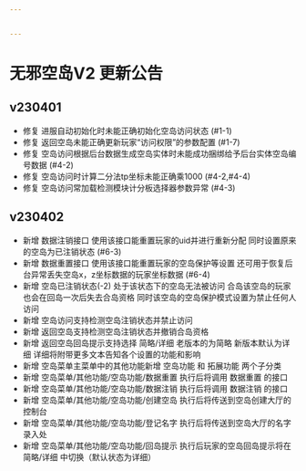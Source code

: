 ```yaml
---


---
```


<h1 id="无邪空岛v2-更新公告"><span class="prefix"></span><span class="content">无邪空岛V2 更新公告</span><span class="suffix"></span></h1>
<h2 id="v230401"><span class="prefix"></span><span class="content">v230401</span><span class="suffix"></span></h2>
<ul>
<li>修复 进服自动初始化时未能正确初始化空岛访问状态 (#1-1)</li>
<li>修复 返回空岛未能正确更新玩家“访问权限”的参数配置 (#1-7)</li>
<li>修复 空岛访问根据后台数据生成空岛实体时未能成功捆绑给予后台实体空岛编号数据 (#4-2)</li>
<li>修复 空岛访问时计算二分法tp坐标未能正确乘1000  (#4-2,#4-4)</li>
<li>修复 空岛访问常加载检测模块计分板选择器参数异常 (#4-3)</li>
</ul>
<h2 id="v230402"><span class="prefix"></span><span class="content">v230402</span><span class="suffix"></span></h2>
<ul>
<li>新增 数据注销接口 使用该接口能重置玩家的uid并进行重新分配 同时设置原来的空岛为已注销状态  (#6-3)</li>
<li>新增 数据重置接口 使用该接口能重置玩家的空岛保护等设置 还可用于恢复后台异常丢失空岛x，z坐标数据的玩家坐标数据 (#6-4)</li>
<li>新增 空岛已注销状态(-2) 处于该状态下的空岛无法被访问 合岛该空岛的玩家也会在回岛一次后失去合岛资格 同时该空岛的空岛保护模式设置为禁止任何人访问</li>
<li>新增 空岛访问支持检测空岛注销状态并禁止访问</li>
<li>新增 返回空岛支持检测空岛注销状态并撤销合岛资格</li>
<li>新增 返回空岛回岛提示支持选择 简略/详细 老版本的为简略 新版本默认为详细 详细将附带更多文本告知各个设置的功能和影响</li>
<li>新增 空岛菜单主菜单中的其他功能新增 空岛功能 和 拓展功能 两个子分类</li>
<li>新增 空岛菜单/其他功能/空岛功能/数据重置 执行后将调用 数据重置 的接口</li>
<li>新增 空岛菜单/其他功能/空岛功能/数据注销 执行后将调用 数据注销 的接口</li>
<li>新增 空岛菜单/其他功能/空岛功能/创建空岛 执行后将传送到空岛创建大厅的控制台</li>
<li>新增 空岛菜单/其他功能/空岛功能/登记名字 执行后将传送到空岛大厅的名字录入处</li>
<li>新增  空岛菜单/其他功能/空岛功能/回岛提示 执行后玩家的空岛回岛提示将在 简略/详细 中切换（默认状态为详细）</li>
</ul>

